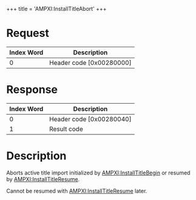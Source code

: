 +++
title = 'AMPXI:InstallTitleAbort'
+++

# Request

| Index Word | Description                |
|------------|----------------------------|
| 0          | Header code \[0x00280000\] |

# Response

| Index Word | Description                |
|------------|----------------------------|
| 0          | Header code \[0x00280040\] |
| 1          | Result code                |

# Description

Aborts active title import initialized by
[AMPXI:InstallTitleBegin](AMPXI:InstallTitleBegin "wikilink") or resumed
by [AMPXI:InstallTitleResume](AMPXI:InstallTitleResume "wikilink").

Cannot be resumed with
[AMPXI:InstallTitleResume](AMPXI:InstallTitleResume "wikilink") later.